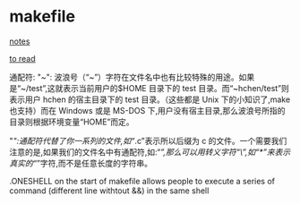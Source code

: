 # makefile

[notes](https://blog.csdn.net/weixin_38391755/article/details/80380786)

[to read](https://www.cnblogs.com/mfryf/p/3305778.html)

通配符:
"~": 波浪号（“~”）字符在文件名中也有比较特殊的用途。如果是“~/test”,这就表示当前用户的$HOME 目录下的 test 目录。而“~hchen/test”则表示用户 hchen 的宿主目录下的 test 目录。（这些都是 Unix 下的小知识了,make 也支持）而在 Windows 或是 MS-DOS 下,用户没有宿主目录,那么波浪号所指的目录则根据环境变量“HOME”而定。

"_":通配符代替了你一系列的文件,如“_.c”表示所以后缀为 c 的文件。一个需要我们注意的是,如果我们的文件名中有通配符,如:“_”,那么可以用转义字符“\”,如“\*”来表示真实的“_”字符,而不是任意长度的字符串。

.ONESHELL on the start of makefile allows people to execute a series of command (different line withtout &&) in the same shell
